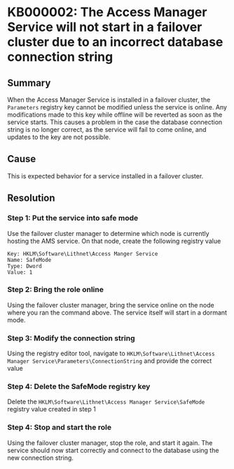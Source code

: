 # KB000002: The Access Manager Service will not start in a failover cluster due to an incorrect database connection string

## Summary
When the Access Manager Service is installed in a failover cluster, the `Parameters` registry key cannot be modified unless the service is online. Any modifications made to this key while offline will be reverted as soon as the service starts. This causes a problem in the case the database connection string is no longer correct, as the service will fail to come online, and updates to the key are not possible.

## Cause
This is expected behavior for a service installed in a failover cluster.

## Resolution
### Step 1: Put the service into safe mode
Use the failover cluster manager to determine which node is currently hosting the AMS service. On that node, create the following registry value

```
Key: HKLM\Software\Lithnet\Access Manger Service
Name: SafeMode
Type: Dword
Value: 1
```

### Step 2: Bring the role online
Using the failover cluster manager, bring the service online on the node where you ran the command above. The service itself will start in a dormant mode.

### Step 3: Modify the connection string
Using the registry editor tool, navigate to `HKLM\Software\Lithnet\Access Manager Service\Parameters\ConnectionString` and provide the correct value

### Step 4: Delete the SafeMode registry key
Delete the `HKLM\Software\Lithnet\Access Manager Service\SafeMode` registry value created in step 1

### Step 4: Stop and start the role
Using the failover cluster manager, stop the role, and start it again. The service should now start correctly and connect to the database using the new connection string.
